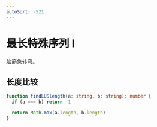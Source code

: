 ```yaml
---
autoSort: -521
---
```


# 最长特殊序列 Ⅰ

脑筋急转弯。

## 长度比较

``` ts
function findLUSlength(a: string, b: string): number {
  if (a === b) return -1

  return Math.max(a.length, b.length)
}
```
